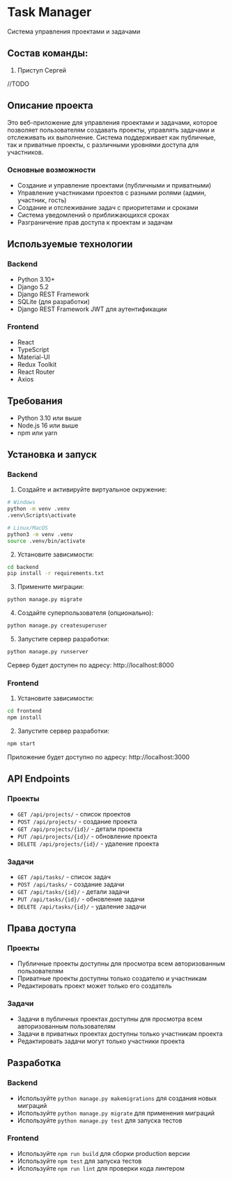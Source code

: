 # Task Manager
Система управления проектами и задачами

## Состав команды:
1) Приступ Сергей

//TODO

## Описание проекта
Это веб-приложение для управления проектами и задачами, которое позволяет пользователям создавать проекты, управлять задачами и отслеживать их выполнение. Система поддерживает как публичные, так и приватные проекты, с различными уровнями доступа для участников.

### Основные возможности
- Создание и управление проектами (публичными и приватными)
- Управление участниками проектов с разными ролями (админ, участник, гость)
- Создание и отслеживание задач с приоритетами и сроками
- Система уведомлений о приближающихся сроках
- Разграничение прав доступа к проектам и задачам

## Используемые технологии

### Backend
- Python 3.10+
- Django 5.2
- Django REST Framework
- SQLite (для разработки)
- Django REST Framework JWT для аутентификации

### Frontend
- React
- TypeScript
- Material-UI
- Redux Toolkit
- React Router
- Axios

## Требования
- Python 3.10 или выше
- Node.js 16 или выше
- npm или yarn

## Установка и запуск

### Backend

1. Создайте и активируйте виртуальное окружение:
```bash
# Windows
python -m venv .venv
.venv\Scripts\activate

# Linux/MacOS
python3 -m venv .venv
source .venv/bin/activate
```

2. Установите зависимости:
```bash
cd backend
pip install -r requirements.txt
```

3. Примените миграции:
```bash
python manage.py migrate
```

4. Создайте суперпользователя (опционально):
```bash
python manage.py createsuperuser
```

5. Запустите сервер разработки:
```bash
python manage.py runserver
```

Сервер будет доступен по адресу: http://localhost:8000

### Frontend

1. Установите зависимости:
```bash
cd frontend
npm install
```

2. Запустите сервер разработки:
```bash
npm start
```

Приложение будет доступно по адресу: http://localhost:3000

## API Endpoints

### Проекты
- `GET /api/projects/` - список проектов
- `POST /api/projects/` - создание проекта
- `GET /api/projects/{id}/` - детали проекта
- `PUT /api/projects/{id}/` - обновление проекта
- `DELETE /api/projects/{id}/` - удаление проекта

### Задачи
- `GET /api/tasks/` - список задач
- `POST /api/tasks/` - создание задачи
- `GET /api/tasks/{id}/` - детали задачи
- `PUT /api/tasks/{id}/` - обновление задачи
- `DELETE /api/tasks/{id}/` - удаление задачи

## Права доступа

### Проекты
- Публичные проекты доступны для просмотра всем авторизованным пользователям
- Приватные проекты доступны только создателю и участникам
- Редактировать проект может только его создатель

### Задачи
- Задачи в публичных проектах доступны для просмотра всем авторизованным пользователям
- Задачи в приватных проектах доступны только участникам проекта
- Редактировать задачи могут только участники проекта

## Разработка

### Backend
- Используйте `python manage.py makemigrations` для создания новых миграций
- Используйте `python manage.py migrate` для применения миграций
- Используйте `python manage.py test` для запуска тестов

### Frontend
- Используйте `npm run build` для сборки production версии
- Используйте `npm test` для запуска тестов
- Используйте `npm run lint` для проверки кода линтером
